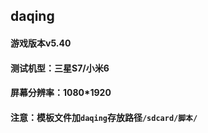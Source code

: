 ## daqing
#### 游戏版本v5.40
#### 测试机型：三星S7/小米6  
#### 屏幕分辨率：1080*1920  
#### 注意：模板文件加`daqing`存放路径`/sdcard/脚本/`
